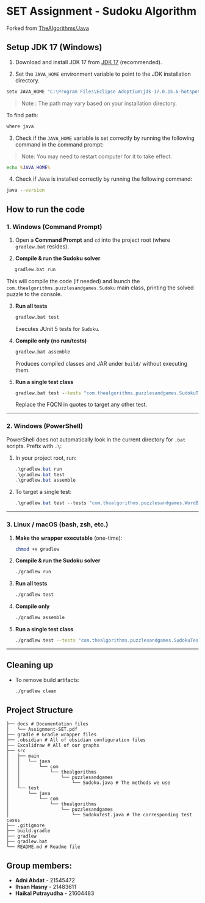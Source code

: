 # SET Assignment - Sudoku Algorithm
Forked from [TheAlgorithms/Java](]https://github.com/TheAlgorithms/Java)

## Setup JDK 17 (Windows)

1. Download and install JDK 17 from [JDK 17](https://adoptium.net/en-GB/temurin/releases/?version=17&package=jdk&os=any) (recommended).

2. Set the `JAVA_HOME` environment variable to point to the JDK installation directory.

```cmd
setx JAVA_HOME "C:\Program Files\Eclipse Adoptium\jdk-17.0.15.6-hotspot"
```
> Note : The path may vary based on your installation directory.

To find path:
```cmd
where java
```

3. Check if the `JAVA_HOME` variable is set correctly by running the following command in the command prompt:

> Note: You may need to restart computer for it to take effect.

```cmd
echo %JAVA_HOME%
```

4. Check if Java is installed correctly by running the following command:

```cmd
java --version
```

## How to run the code

### 1. Windows (Command Prompt)

1. Open a **Command Prompt** and `cd` into the project root (where `gradlew.bat` resides).

2. **Compile & run the Sudoku solver**

```cmd
   gradlew.bat run
```

This will compile the code (if needed) and launch the `com.thealgorithms.puzzlesandgames.Sudoku` main class, printing the solved puzzle to the console.

3. **Run all tests**

   ```cmd
   gradlew.bat test
   ```

   Executes JUnit 5 tests for `Sudoku`.

4. **Compile only (no run/tests)**

   ```cmd
   gradlew.bat assemble
   ```

   Produces compiled classes and JAR under `build/` without executing them.

5. **Run a single test class**

   ```cmd
   gradlew.bat test --tests "com.thealgorithms.puzzlesandgames.SudokuTest"
   ```

   Replace the FQCN in quotes to target any other test.

---

### 2. Windows (PowerShell)

PowerShell does not automatically look in the current directory for `.bat` scripts. Prefix with `.\`:

1. In your project root, run:

   ```powershell
   .\gradlew.bat run
   .\gradlew.bat test
   .\gradlew.bat assemble
   ```
2. To target a single test:

   ```powershell
   .\gradlew.bat test --tests "com.thealgorithms.puzzlesandgames.WordBoggleTest"
   ```

---

### 3. Linux / macOS (bash, zsh, etc.)

1. **Make the wrapper executable** (one-time):

   ```bash
   chmod +x gradlew
   ```

2. **Compile & run the Sudoku solver**

   ```bash
   ./gradlew run
   ```

3. **Run all tests**

   ```bash
   ./gradlew test
   ```

4. **Compile only**

   ```bash
   ./gradlew assemble
   ```

5. **Run a single test class**

   ```bash
   ./gradlew test --tests "com.thealgorithms.puzzlesandgames.SudokuTest"
   ```

---

## Cleaning up

* To remove build artifacts:

  ```bash
  ./gradlew clean
  ```

## Project Structure

```
├── docs # Documentation files
│   └── Assignment-SET.pdf
├── gradle # Gradle wrapper files
├── .obsidian # All of obsidian configuration files
├── Excalidraw # All of our graphs
├── src
│   ├── main
│   │   └── java
│   │       └── com
│   │           └── thealgorithms
│   │               └── puzzlesandgames
│   │                   └── Sudoku.java # The methods we use
│   └── test
│       └── java
│           └── com
│               └── thealgorithms
│                   └── puzzlesandgames
│                       └── SudokuTest.java # The corresponding test cases
├── .gitignore
├── build.gradle
├── gradlew
├── gradlew.bat
└── README.md # Readme file
```

## Group members:
- **Adni Abdat** - 21545472
- **Ihsan Hasny** - 21483611
- **Haikal Putrayudha** - 21604483
